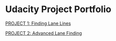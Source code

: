 # **Udacity Project Portfolio** 

[PROJECT 1: Finding Lane Lines](./src/p1_finding_lane_lines/readme.md)

[PROJECT 2: Advanced Lane Finding](./src/p2_advanced_lane_finding/README.md)